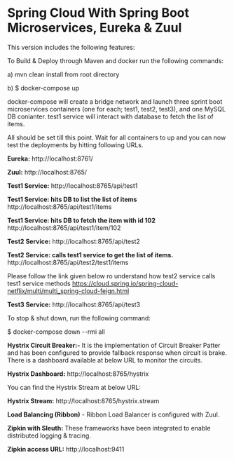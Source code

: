 # Spring Cloud With Spring Boot Microservices, Eureka & Zuul

This version includes the following features:

To Build & Deploy through Maven and docker run the following commands:

a) mvn clean install from root directory

b) $ docker-compose up

docker-compose will create a bridge network and launch three sprint boot microservices containers (one for each; test1, test2, test3), and one MySQL DB conianter. test1 service will interact with database to fetch the list of items. 

All should be set till this point. Wait for all containers to up and you can now test the deployments by hitting following URLs.

<b>Eureka:</b> http://localhost:8761/

<b>Zuul:</b> http://localhost:8765/

<b>Test1 Service:</b> http://localhost:8765/api/test1

<b>Test1 Service: hits DB to list the list of items</b> http://localhost:8765/api/test1/items

<b>Test1 Service: hits DB to fetch the item with id 102</b> http://localhost:8765/api/test1/item/102

<b>Test2 Service:</b> http://localhost:8765/api/test2

<b>Test2 Service: calls test1 service to get the list of items.</b> http://localhost:8765/api/test2/test1/items

Please follow the link given below ro understand how test2 service calls test1 service methods 
https://cloud.spring.io/spring-cloud-netflix/multi/multi_spring-cloud-feign.html

<b>Test3 Service:</b> http://localhost:8765/api/test3

To stop & shut down, run the following command:

$ docker-compose down --rmi all

<b>Hystrix Circuit Breaker:-</b> It is the implementation of Circuit Breaker Patter and has been configured to provide fallback response when circuit is brake. There is a dashboard available at below URL to monitor the circuits. 

<b>Hystrix Dashboard:</b> http://localhost:8765/hystrix

You can find the Hystrix Stream at below URL:

<b>Hystrix Stream:</b> http://localhost:8765/hystrix.stream

<b>Load Balancing (Ribbon)</b> - Ribbon Load Balancer is configured with Zuul.

<b>Zipkin with Sleuth:</b> These frameworks have been integrated to enable distributed logging & tracing.

<b>Zipkin access URL:</b> http://localhost:9411
